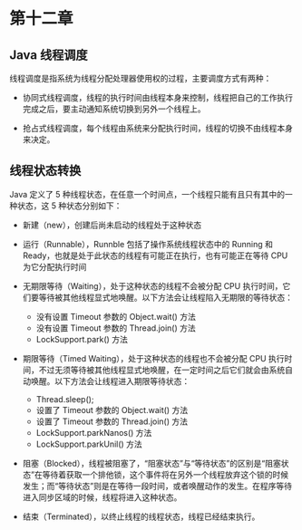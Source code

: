 # 第十二章

## Java 线程调度

线程调度是指系统为线程分配处理器使用权的过程，主要调度方式有两种：
* 协同式线程调度，线程的执行时间由线程本身来控制，线程把自己的工作执行完成之后，要主动通知系统切换到另外一个线程上。

* 抢占式线程调度，每个线程由系统来分配执行时间，线程的切换不由线程本身来决定。

## 线程状态转换

Java 定义了 5 种线程状态，在任意一个时间点，一个线程只能有且只有其中的一种状态，这 5 种状态分别如下：

* 新建（new），创建后尚未启动的线程处于这种状态

* 运行（Runnable），Runnble 包括了操作系统线程状态中的 Running 和 Ready，也就是处于此状态的线程有可能正在执行，也有可能正在等待 CPU 为它分配执行时间

* 无期限等待（Waiting），处于这种状态的线程不会被分配 CPU 执行时间，它们要等待被其他线程显式地唤醒。以下方法会让线程陷入无期限的等待状态：

  * 没有设置 Timeout 参数的 Object.wait() 方法
  * 没有设置 Timeout 参数的 Thread.join() 方法
  * LockSupport.park() 方法

* 期限等待（Timed Waiting），处于这种状态的线程也不会被分配 CPU 执行时间，不过无须等待被其他线程显式地唤醒，在一定时间之后它们就会由系统自动唤醒。以下方法会让线程进入期限等待状态：
  * Thread.sleep();
  * 设置了 Timeout 参数的 Object.wait() 方法
  * 设置了 Timeout 参数的 Thread.join() 方法
  * LockSupport.parkNanos() 方法
  * LockSupport.parkUnil() 方法


* 阻塞（Blocked），线程被阻塞了，“阻塞状态”与“等待状态”的区别是“阻塞状态”在等待着获取一个排他锁，这个事件将在另外一个线程放弃这个锁的时候发生；而“等待状态”则是在等待一段时间，或者唤醒动作的发生。在程序等待进入同步区域的时候，线程将进入这种状态。

* 结束（Terminated），以终止线程的线程状态，线程已经结束执行。
